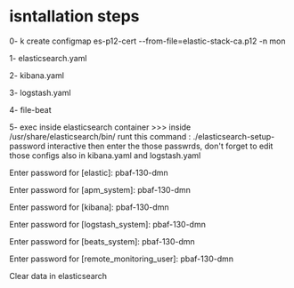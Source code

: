 
# isntallation steps 

0- k create configmap es-p12-cert --from-file=elastic-stack-ca.p12 -n mon 

1- elasticsearch.yaml

2- kibana.yaml

3- logstash.yaml

4- file-beat

5- exec inside elasticsearch container >>> inside /usr/share/elasticsearch/bin/  runt this command : 
./elasticsearch-setup-password interactive 
then enter the those passwrds, don't forget to edit those configs also in kibana.yaml and logstash.yaml

Enter password for [elastic]: 
pbaf-130-dmn

Enter password for [apm_system]: 
pbaf-130-dmn

Enter password for [kibana]: 
pbaf-130-dmn

Enter password for [logstash_system]: 
pbaf-130-dmn

Enter password for [beats_system]: 
pbaf-130-dmn

Enter password for [remote_monitoring_user]: 
pbaf-130-dmn


Clear data in elasticsearch
